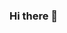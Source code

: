 ### Hi there 👋

<!--
**GabrielWow/GabrielWow** is a ✨ _special_ ✨ repository because its `README.md` (this file) appears on your GitHub profile.

Langage and Tool
      
            <img src="https://cdn.jsdelivr.net/gh/devicons/devicon/icons/html5/html5-original.svg" />
          
      -->    




